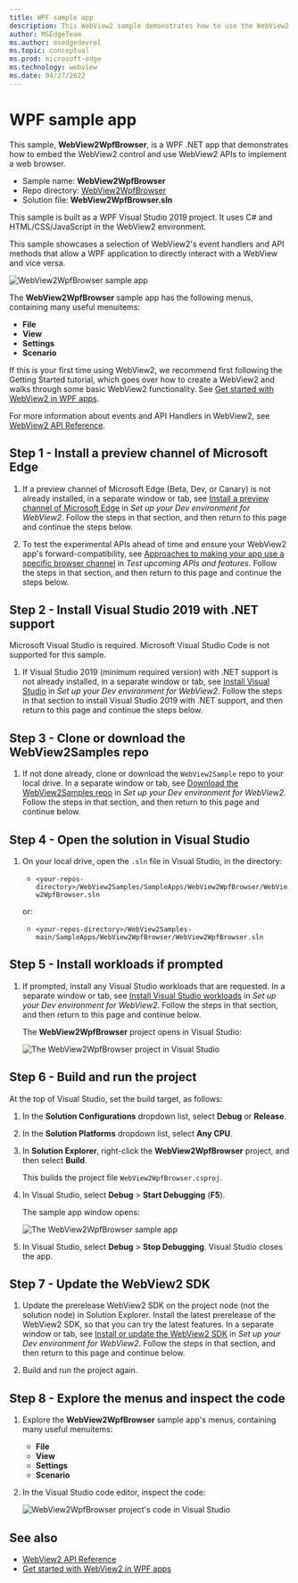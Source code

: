 ```yaml
---
title: WPF sample app
description: This WebView2 sample demonstrates how to use the WebView2 control and WebView2 APIs to implement a web browser in a WPF .NET app.
author: MSEdgeTeam
ms.author: msedgedevrel
ms.topic: conceptual
ms.prod: microsoft-edge
ms.technology: webview
ms.date: 04/27/2022
---
```

# WPF sample app

<!-- todo: paste/merge into here from corresp Readme https://github.com/MicrosoftEdge/WebView2Samples/pull/140/files -->

This sample, **WebView2WpfBrowser**, is a WPF .NET app that demonstrates how to embed the WebView2 control and use WebView2 APIs to implement a web browser.

*  Sample name: **WebView2WpfBrowser**
*  Repo directory: [WebView2WpfBrowser](https://github.com/MicrosoftEdge/WebView2Samples/tree/main/SampleApps/WebView2WpfBrowser)
*  Solution file: **WebView2WpfBrowser.sln**

This sample is built as a WPF Visual Studio 2019 project.  It uses C# and HTML/CSS/JavaScript in the WebView2 environment.

This sample showcases a selection of WebView2's event handlers and API methods that allow a WPF application to directly interact with a WebView and vice versa.

![WebView2WpfBrowser sample app](./webview2wpfbrowser-images/webview2wpfbrowser-sample-app.png)

The **WebView2WpfBrowser** sample app has the following menus, containing many useful menuitems:
*  **File**
*  **View**
*  **Settings**
*  **Scenario**

If this is your first time using WebView2, we recommend first following the Getting Started tutorial, which goes over how to create a WebView2 and walks through some basic WebView2 functionality.  See [Get started with WebView2 in WPF apps](../get-started/wpf.md).

For more information about events and API Handlers in WebView2, see [WebView2 API Reference](/microsoft-edge/webview2/webview2-api-reference).


<!-- ====================================================================== -->
## Step 1 - Install a preview channel of Microsoft Edge

1. If a preview channel of Microsoft Edge (Beta, Dev, or Canary) is not already installed, in a separate window or tab, see [Install a preview channel of Microsoft Edge](../how-to/machine-setup.md#install-a-preview-channel-of-microsoft-edge) in _Set up your Dev environment for WebView2_.  Follow the steps in that section, and then return to this page and continue the steps below.

1. To test the experimental APIs ahead of time and ensure your WebView2 app's forward-compatibility, see [Approaches to making your app use a specific browser channel](../how-to/set-preview-channel.md#approaches-to-making-your-app-use-a-specific-browser-channel) in _Test upcoming APIs and features_. Follow the steps in that section, and then return to this page and continue the steps below.


<!-- ====================================================================== -->
## Step 2 - Install Visual Studio 2019 with .NET support

Microsoft Visual Studio is required.  Microsoft Visual Studio Code is not supported for this sample.

1. If Visual Studio 2019 (minimum required version) with .NET support is not already installed, in a separate window or tab, see [Install Visual Studio](../how-to/machine-setup.md#install-visual-studio) in _Set up your Dev environment for WebView2_.  Follow the steps in that section to install Visual Studio 2019 with .NET support, and then return to this page and continue the steps below.
<!-- could show selecting .NET support -->


<!-- ====================================================================== -->
## Step 3 - Clone or download the WebView2Samples repo

1. If not done already, clone or download the `WebView2Sample` repo to your local drive.  In a separate window or tab, see [Download the WebView2Samples repo](../how-to/machine-setup.md#download-the-webview2samples-repo) in _Set up your Dev environment for WebView2_.  Follow the steps in that section, and then return to this page and continue below.


<!-- ====================================================================== -->
## Step 4 - Open the solution in Visual Studio

1. On your local drive, open the `.sln` file in Visual Studio, in the directory:

   *  `<your-repos-directory>/WebView2Samples/SampleApps/WebView2WpfBrowser/WebView2WpfBrowser.sln`

   or:

   *  `<your-repos-directory>/WebView2Samples-main/SampleApps/WebView2WpfBrowser/WebView2WpfBrowser.sln`


<!-- ====================================================================== -->
## Step 5 - Install workloads if prompted

1. If prompted, install any Visual Studio workloads that are requested.  In a separate window or tab, see [Install Visual Studio workloads](../how-to/machine-setup.md#install-visual-studio-workloads) in _Set up your Dev environment for WebView2_.  Follow the steps in that section, and then return to this page and continue below.

   The **WebView2WpfBrowser** project opens in Visual Studio:

   ![The WebView2WpfBrowser project in Visual Studio](./webview2wpfbrowser-images/webview2wpfbrowser-project-opened.png)


<!-- ====================================================================== -->
## Step 6 - Build and run the project

At the top of Visual Studio, set the build target, as follows:

1. In the **Solution Configurations** dropdown list, select **Debug** or **Release**.

1. In the **Solution Platforms** dropdown list, select **Any CPU**.

1. In **Solution Explorer**, right-click the **WebView2WpfBrowser** project, and then select **Build**.

   This builds the project file `WebView2WpfBrowser.csproj`.

1. In Visual Studio, select **Debug** > **Start Debugging** (**F5**).

   The sample app window opens:

   ![The WebView2WpfBrowser sample app](./webview2wpfbrowser-images/webview2wpfbrowser-sample-app.png)

1. In Visual Studio, select **Debug** > **Stop Debugging**.  Visual Studio closes the app.


<!-- ====================================================================== -->
## Step 7 - Update the WebView2 SDK

1. Update the prerelease WebView2 SDK on the project node (not the solution node) in Solution Explorer.  Install the latest prerelease of the WebView2 SDK, so that you can try the latest features.  In a separate window or tab, see [Install or update the WebView2 SDK](../how-to/machine-setup.md#install-or-update-the-webview2-sdk) in _Set up your Dev environment for WebView2_.  Follow the steps in that section, and then return to this page and continue below.

1. Build and run the project again.


<!-- ====================================================================== -->
## Step 8 - Explore the menus and inspect the code

1. Explore the **WebView2WpfBrowser** sample app's menus, containing many useful menuitems:
   *  **File**
   *  **View**
   *  **Settings**
   *  **Scenario**
   
1. In the Visual Studio code editor, inspect the code:

   ![WebView2WpfBrowser project's code in Visual Studio](./webview2wpfbrowser-images/webview2wpfbrowser-code.png)


<!-- ====================================================================== -->
## See also

* [WebView2 API Reference](../webview2-api-reference.md)
* [Get started with WebView2 in WPF apps](../get-started/wpf.md)
